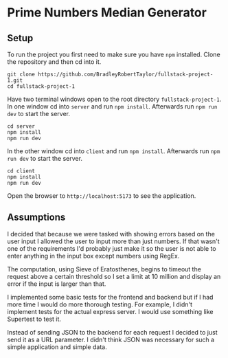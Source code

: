 # Prime Numbers Median Generator

## Setup

To run the project you first need to make sure you have `npm` installed.
Clone the repository and then cd into it.

```
git clone https://github.com/BradleyRobertTaylor/fullstack-project-1.git
cd fullstack-project-1
```

Have two terminal windows open to the root directory `fullstack-project-1`.
In one window cd into `server` and run `npm install`. Afterwards run `npm run dev`
to start the server.

```
cd server
npm install
npm run dev
```

In the other window cd into `client` and run `npm install`. Afterwards run `npm run dev`
to start the server.

```
cd client
npm install
npm run dev
```

Open the browser to `http://localhost:5173` to see the application.

## Assumptions

I decided that because we were tasked with showing errors based on the user input I
allowed the user to input more than just numbers. If that wasn't one of the requirements
I'd probably just make it so the user is not able to enter anything in the input box
except numbers using RegEx.

The computation, using Sieve of Eratosthenes, begins to timeout the request above a
certain threshold so I set a limit at 10 million and display an error if the input is
larger than that.

I implemented some basic tests for the frontend and backend but if I had more time I
would do more thorough testing. For example, I didn't implement tests for the actual
express server. I would use something like Supertest to test it.

Instead of sending JSON to the backend for each request I decided to just send it as a
URL parameter. I didn't think JSON was necessary for such a simple application and simple
data.
